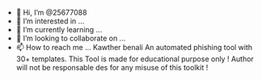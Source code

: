 - 👋 Hi, I’m @25677088
- 👀 I’m interested in ...
- 🌱 I’m currently learning ...
- 💞️ I’m looking to collaborate on ...
- 📫 How to reach me ...
Kawther benali
An automated phishing tool with 30+ templates. This Tool is made for educational purpose only ! Author will not be responsable des
 for any misuse of this toolkit !
<!---
25677088/25677088 is a ✨ special ✨ repository because its `README.md` (this file) appears on your GitHub profile.
You can click the Preview link to take a look at your changes.
--->
